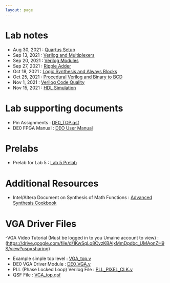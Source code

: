 ```yaml
---
layout: page
---
```

# Lab notes

- Aug 30, 2021 : [Quartus Setup]({{site.baseurl}}/lab_pdfs/ECE275_Lab1_Quartus_Setup.pdf)
- Sep 13, 2021 : [Verilog and Multiplexers]({{site.baseurl}}/lab_pdfs/ECE275_Lab2_Multiplexers_Verilog_and_Schematics.pdf)
- Sep 20, 2021 : [Verilog Modules]({{site.baseurl}}/lab_pdfs/ECE275_Lab3_Verilog_Modules.pdf)
- Sep 27, 2021 : [Ripple Adder]({{site.baseurl}}/lab_pdfs/ECE275_Lab4.pdf)
- Oct 18, 2021 : [Logic Synthesis and Always Blocks]({{site.baseurl}}/lab_pdfs/ECE275_Lab5.pdf)
- Oct 25, 2021 : [Procedural Verilog and Binary to BCD]({{site.baseurl}}/lab_pdfs/ECE275_Lab6.pdf)
- Nov 1, 2021  : [Verilog Code Quality]({{site.baseurl}}/lab_pdfs/ECE275_Lab7.pdf)
- Nov 15, 2021 : [HDL Simulation]({{site.baseurl}}/lab_pdfs/ECE275_Lab8.pdf)

# Lab supporting documents

- Pin Assignments : [DE0_TOP.qsf]({{site.baseurl}}/lab_pdfs/DE0_TOP.qsf)
- DE0 FPGA Manual : [DEO User Manual](https://intel.com/content/dam/altera-www/global/en_US/portal/dsn/42/doc-us-dsnbk-42-5804152209-de0-user-manual.pdf)

# Prelabs

- Prelab for Lab 5 : [Lab 5 Prelab]({{site.baseurl}}/lab_pdfs/ECE275_Lab5_Prelab.pdf)

# Additional Resources

- Intel/Altera Document on Synthesis of Math Functions : [Advanced Synthesis Cookbook](https://intel.com/content/dam/www/programmable/us/en/pdfs/literature/manual/stx_cookbook.pdf)

# VGA Driver Files

-VGA Video Tutorial (Must be logged in to you Umaine account to view) : (https://drive.google.com/file/d/1KwSqLo8CvzKBAjxMmDpdbc_UMAonZH9S/view?usp=sharing)
- Example simple top level : [VGA_top.v]({{site.baseurl}}/lab_pdfs/final_project_vga_files/VGA_top.v)
- DE0 VGA Driver Module : [DE0_VGA.v]({{site.baseurl}}/lab_pdfs/final_project_vga_files/DE0_VGA.v)
- PLL (Phase Locked Loop) Verilog File : [PLL_PIXEL_CLK.v]({{site.baseurl}}/lab_pdfs/final_project_vga_files/PLL_PIXEL_CLK.v)
- QSF File : [VGA_top.qsf]({{site.baseurl}}/lab_pdfs/final_project_vga_files/VGA_top.qsf)

